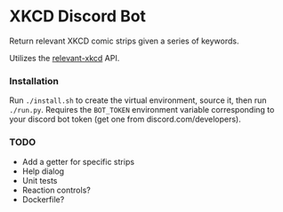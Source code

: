 # XKCD Discord Bot
Return relevant XKCD comic strips given a series of keywords.

Utilizes the [relevant-xkcd](https://relevant-xkcd.github.io/) API.

### Installation
Run `./install.sh` to create the virtual environment, source it, then run `./run.py`.
Requires the `BOT_TOKEN` environment variable corresponding to your discord bot token (get one from discord.com/developers).

### TODO
- Add a getter for specific strips
- Help dialog
- Unit tests
- Reaction controls?
- Dockerfile?
